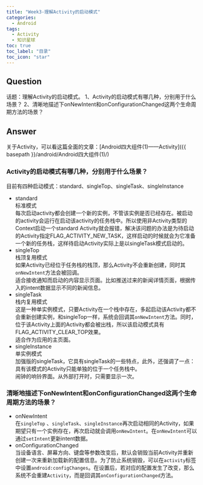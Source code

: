 ```yaml
---
title: "Week3-理解Activity的启动模式"
categories:
  - Android
tags:
  - Activity
  - 知识星球
toc: true
toc_label: "目录"
toc_icon: "star"
---
```


## Question
话题：理解Activity的启动模式。
1、Activity的启动模式有哪几种，分别用于什么场景？
2、清晰地描述下onNewIntent和onConfigurationChanged这两个生命周期方法的场景？

## Answer
关于Activity，可以看这篇全面的文章：[Android四大组件(1)——Activity]({{ basepath }}/android/Android四大组件(1)/)

### Activity的启动模式有哪几种，分别用于什么场景？
目前有四种启动模式：standard、singleTop、singleTask、singleInstance
- standard  
  标准模式  
  每次启动activity都会创建一个新的实例，不管该实例是否已经存在。被启动的activity会运行在启动该activity的任务栈中。所以使用非Activity类型的Context启动一个standard Activity就会报错，解决该问题的办法是为待启动的Activity指定FLAG_ACTIVITY_NEW_TASK，这样启动的时候就会为它准备一个新的任务栈，这样待启动Activity实际上是以singleTask模式启动的。
- singleTop  
  栈顶复用模式  
  如果Activity已经位于任务栈的栈顶，那么Activity不会重新创建，同时其`onNewIntent`方法会被回调。  
  适合接收通知而启动的内容显示页面。比如推送过来的新闻详情页面，根据传入的intent数据显示不同的新闻信息。
- singleTask  
  栈内复用模式  
  这是一种单实例模式，只要Activity在一个栈中存在，多起启动该Activity都不会重新创建实例，和singleTop一样，系统会回调其`onNewIntent`方法。同时，位于该Activity上面的Activity都会被出栈，所以该启动模式具有FLAG_ACTIVITY_CLEAR_TOP效果。  
  适合作为应用的主页面。
- singleInstance  
  单实例模式  
  加强版的singleTask，它具有singleTask的一些特点，此外，还强调了一点：具有该模式的Activity只能单独的位于一个任务栈中。  
  闹钟的响铃界面。从外部打开时，只需要显示一次。

### 清晰地描述下onNewIntent和onConfigurationChanged这两个生命周期方法的场景？
- onNewIntent  
  在`singleTop` 、`singleTask`、`singleInstance`再次启动相同的Activity，如果期望只有一个实例存在，再次启动就会调用`onNewIntent`。在`onNewIntent`可以通过`setIntent`更新intent数据。
- onConfigurationChanged  
  当设备语言、屏幕方向、键盘等参数改变后，默认会销毁当前Activity并重新创建一次来重新加载新的配置信息。为了防止系统销毁，可以在`activity`标签中设置`android:configChanges`。在设置后，若对应的配置发生了改变，那么系统不会重建`Activity`，而是回调其`onConfigurationChanged`方法。
